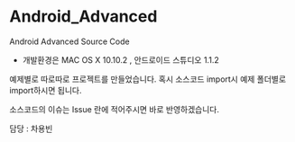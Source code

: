 # Android_Advanced
Android Advanced Source Code


- 개발환경은 MAC OS X 10.10.2 , 안드로이드 스튜디오 1.1.2

예제별로 따로따로 프로젝트를 만들었습니다. 혹시 소스코드 import시 예제 폴더별로 import하시면 됩니다.

소스코드의 이슈는 Issue 란에 적어주시면 바로 반영하겠습니다. 

담당 : 차용빈 
